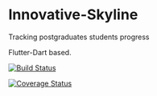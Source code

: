 # Innovative-Skyline
Tracking postgraduates students progress


Flutter-Dart based.



[![Build Status](https://travis-ci.com/Motaung08/Innovative-Skyline.svg?branch=master)](https://travis-ci.com/Motaung08/Innovative-Skyline)

[![Coverage Status](https://coveralls.io/repos/github/Motaung08/Innovative-Skyline/badge.svg)](https://coveralls.io/github/Motaung08/Innovative-Skyline)
